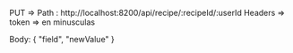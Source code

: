 PUT => Path : http://localhost:8200/api/recipe/:recipeId/:userId
Headers => token => en minusculas

Body:
{
      "field",
      "newValue"
}